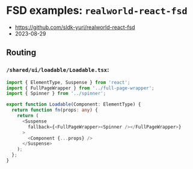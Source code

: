 # FSD examples: `realworld-react-fsd`

- https://github.com/sldk-yuri/realworld-react-fsd
- 2023-08-29

## Routing

### `/shared/ui/loadable/Loadable.tsx`:

```ts
import { ElementType, Suspense } from 'react';
import { FullPageWrapper } from '../full-page-wrapper';
import { Spinner } from '../spinner';

export function Loadable(Component: ElementType) {
  return function fn(props: any) {
    return (
      <Suspense
        fallback={<FullPageWrapper><Spinner /></FullPageWrapper>}
      >
        <Component {...props} />
      </Suspense>
    );
  };
}
```